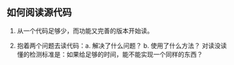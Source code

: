## 如何阅读源代码

1. 从一个代码足够少，而功能又完善的版本开始读。

2. 抱着两个问题去读代码：a. 解决了什么问题？ b. 使用了什么方法？ 
   对读没读懂的检测标准是：如果给足够的时间，能不能实现一个同样的东西？
